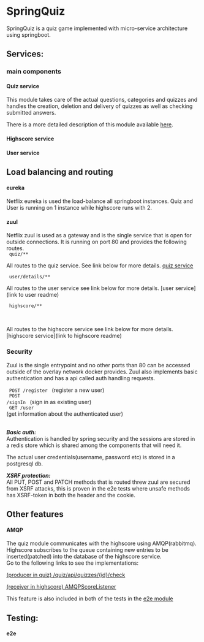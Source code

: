 # SpringQuiz # 
<p> <!-- description of the project --> 
SpringQuiz is a quiz game implemented with micro-service architecture using 
springboot.

</p>

## Services:  
### main components 
#### Quiz service 

<p>This module takes care of the actual questions, categories and quizzes and handles
the creation, deletion and delivery of quizzes as well as checking submitted answers.

There is a more detailed description of this module available 
[here](quiz/README.md).
</p>

#### Highscore service 
#### User service 

## Load balancing and routing ##
#### eureka 
<p>
Netflix eureka is used the load-balance all springboot instances. 
Quiz and User is running on 1 instance while highscore runs with 2.  
</p>

#### zuul 
<p>
Netflix zuul is used as a gateway and is the single service that is open for 
outside connections. It is running on port 80 and provides the following routes.
<br/>
<code> quiz/** </code> 
<br/>

All routes to the quiz service. See link below for more details. 
[quiz service](quiz/README.md)  


<code> user/details/** </code>
<br/>

All routes to the user service see link below for more details. 
[user service](link to user readme)

<code> highscore/** </code>

<br/>

All routes to the highscore service see link below for more details.
[highscore service](link to highscore readme)

</p>

### Security ###
<p>
Zuul is the single entrypoint and no other ports than 80 can be accessed outside of
the overlay network docker provides. Zuul also implements basic authentication and has 
a api called auth handling requests. <br/>

<code> POST /register </code> (register a new user) <br/>
<code> POST /signIn </code> (sign in as existing user) <br/>
<code> GET /user </code> (get information about the authenticated user) <br/>
<br/>

<i><b> Basic auth: </b></i> <br/>
Authentication is handled by spring security and the sessions 
are stored in a redis store which is shared among the components 
that will need it. 

The actual user credentials(username, password etc) is stored in a postgresql 
db.

<i><b> XSRF protection: </b></i> <br/>
All PUT, POST and PATCH methods that is routed threw zuul are secured from XSRF 
attacks, this is proven in the e2e tests where unsafe methods has XSRF-token in both
the header and the cookie.

</p>

## Other features

#### AMQP ####
<p>
 The quiz module communicates with the highscore using AMQP(rabbitmq). Highscore subscribes to the
 queue containing new entries to be inserted(patched) into the database of the highscore service.
 
 <br/>
 Go to the following links to see the implementations: 
 <br/>
 
 [(producer in quiz) /quiz/api/quizzes/{id}/check](quiz/src/main/kotlin/no/group3/springQuiz/quiz/api/QuizController.kt) 
 
 [(receiver in highscore) AMQPScoreListener](highscore/src/main/kotlin/no/group3/springQuiz/highscore/AMQPScoreListener.kt)
 
 This feature is also included in both of the tests in the [e2e module](e2e/src/test/kotlin/no.group3.SpringQuiz.e2e)
 
 
</p>


## Testing: ##
#### e2e ####
